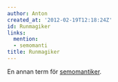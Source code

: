 ```yaml
---
author: Anton
created_at: '2012-02-19T12:18:24Z'
id: Runmagiker
links:
  mention:
  - semomanti
title: Runmagiker
---
```


En annan term för [semomantiker].

  [semomantiker]: semomanti
